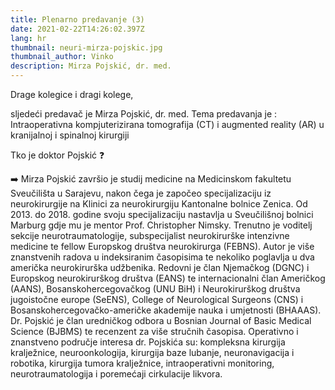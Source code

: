 ```yaml
---
title: Plenarno predavanje (3)
date: 2021-02-22T14:26:02.397Z
lang: hr
thumbnail: neuri-mirza-pojskic.jpg
thumbnail_author: Vinko
description: Mirza Pojskić, dr. med.
---
```

<!--StartFragment-->

Drage kolegice i dragi kolege, 

sljedeći predavač je Mirza Pojskić, dr. med. Tema predavanja je : Intraoperativna kompjuterizirana tomografija (CT) i augmented reality (AR) u kranijalnoj i spinalnoj kirurgiji

Tko je doktor Pojskić ❓

➡️ Mirza Pojskić završio je studij medicine na Medicinskom fakultetu Sveučilišta u Sarajevu, nakon čega je započeo specijalizaciju iz neurokirurgije na Klinici za neurokirurgiju Kantonalne bolnice Zenica. Od 2013. do 2018. godine svoju specijalizaciju nastavlja u Sveučilišnoj bolnici Marburg gdje mu je mentor Prof. Christopher Nimsky. Trenutno je voditelj sekcije neurotraumatologije, subspecijalist neurokirurške intenzivne medicine te fellow Europskog društva neurokirurga (FEBNS). Autor je više znanstvenih radova u indeksiranim časopisima te nekoliko poglavlja u dva američka neurokirurška udžbenika. Redovni je član Njemačkog (DGNC) i Europskog neurokirurškog društva (EANS) te internacionalni član Američkog (AANS), Bosanskohercegovačkog (UNU BiH) i Neurokirurškog društva jugoistočne europe (SeENS), College of Neurological Surgeons (CNS) i Bosanskohercegovačko-američke akademije nauka i umjetnosti (BHAAAS). Dr. Pojskić je član uredničkog odbora u Bosnian Journal of Basic Medical Science (BJBMS) te recenzent za više stručnih časopisa. Operativno i znanstveno područje interesa dr. Pojskića su: kompleksna kirurgija kralježnice, neuroonkologija, kirurgija baze lubanje, neuronavigacija i robotika, kirurgija tumora kralježnice, intraoperativni monitoring, neurotraumatologija i poremećaji cirkulacije likvora.

<!--EndFragment-->